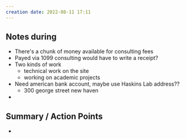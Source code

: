 ```yaml
---
creation date: 2022-08-11 17:11
---
```

## Notes during
- There's a chunk of money available for consulting fees
- Payed via 1099 consulting would have to write a receipt?
- Two kinds of work
	- technical work on the site
	- working on academic projects
- Need american bank account, maybe use Haskins Lab address??
	- 300 george street new haven
- 

## Summary / Action Points
- 